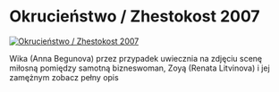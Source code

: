 Okrucieństwo / Zhestokost 2007 
=============
[![Okrucieństwo / Zhestokost 2007 ](http://vidos.pl/images/player.gif)](http://vidos.pl/okrucienstwo-zhestokost-2007)

 Wika (Anna Begunova) przez przypadek uwiecznia na zdjęciu scenę miłosną pomiędzy samotną bizneswoman, Zoyą (Renata Litvinova) i jej zamężnym zobacz pełny opis
